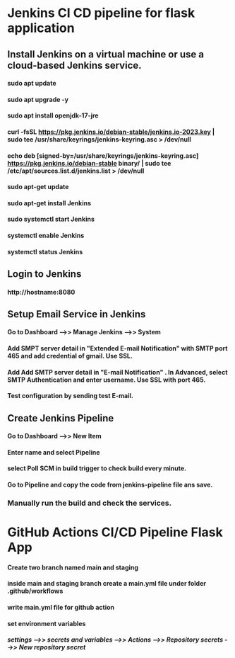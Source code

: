 # Jenkins CI CD pipeline for flask application

## Install Jenkins on a virtual machine or use a cloud-based Jenkins service.
#### sudo apt update
#### sudo apt upgrade -y
#### sudo apt install openjdk-17-jre
#### curl -fsSL https://pkg.jenkins.io/debian-stable/jenkins.io-2023.key | sudo tee /usr/share/keyrings/jenkins-keyring.asc > /dev/null
#### echo deb [signed-by=/usr/share/keyrings/jenkins-keyring.asc] https://pkg.jenkins.io/debian-stable binary/ | sudo tee /etc/apt/sources.list.d/jenkins.list > /dev/null
#### sudo apt-get update
#### sudo apt-get install Jenkins
#### sudo systemctl start Jenkins
#### systemctl enable Jenkins
#### systemctl status Jenkins

## Login to Jenkins
#### http://hostname:8080

## Setup Email Service in Jenkins
#### Go to Dashboard -->> Manage Jenkins -->> System
#### Add SMPT server detail in "Extended E-mail Notification" with SMTP port 465 and add credential of gmail. Use SSL.
#### Add Add SMTP server detail in "E-mail Notification" . In Advanced, select SMTP Authentication and enter username. Use SSL with port 465.
#### Test configuration by sending test E-mail.

## Create Jenkins Pipeline
#### Go to Dashboard -->> New Item
#### Enter name and select Pipeline
#### select Poll SCM in build trigger to check build every minute.
#### Go to Pipeline and copy the code from jenkins-pipeline file ans save.
### Manually run the build and check the services.


# GitHub Actions CI/CD Pipeline Flask App
#### Create two branch named main and staging
#### inside main and staging branch create a main.yml file under folder .github/workflows
#### write main.yml file for github action
#### set environment variables
##### settings -->> secrets and variables -->> Actions -->> Repository secrets -->> New repository secret
